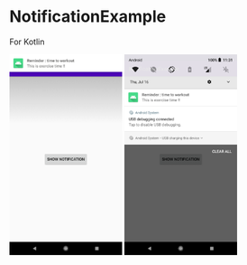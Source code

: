 # NotificationExample
For Kotlin

<img src="https://github.com/korakod2012/NotificationExample/blob/master/screenshot/01.png" width="200" >
<img src="https://github.com/korakod2012/NotificationExample/blob/master/screenshot/02.png" width="200" >

